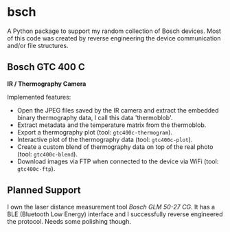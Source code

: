 # bsch

A Python package to support my random collection of Bosch devices.
Most of this code was created by reverse engineering the device
communication and/or file structures.

## Bosch GTC 400 C

**IR / Thermography Camera**

Implemented features:

* Open the JPEG files saved by the IR camera and
  extract the embedded binary thermography data,
  I call this data 'thermoblob'.
* Extract metadata and the temperature matrix from
  the thermoblob.
* Export a thermography plot (tool: `gtc400c-thermogram`).
* Interactive plot of the thermography data (tool: `gtc400c-plot`).
* Create a custom blend of thermography data on top
  of the real photo (tool: `gtc400c-blend`).
* Download images via FTP when connected to the device
  via WiFi (tool: `gtc400c-ftp`).

## Planned Support

I own the laser distance measurement tool *Bosch GLM 50-27 CG*.
It has a BLE (Bluetooth Low Energy) interface and I successfully
reverse engineered the protocol. Needs some polishing though.
